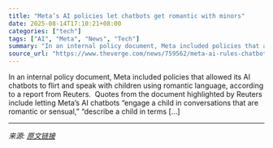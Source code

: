```yaml
---
title: "Meta’s AI policies let chatbots get romantic with minors"
date: 2025-08-14T17:10:21+08:00
categories: ["tech"]
tags: ["AI", "Meta", "News", "Tech"]
summary: "In an internal policy document, Meta included policies that allowed its AI chatbots to flirt and speak with children using romantic language, according to a report from Reuters.&#160; Quotes from the "
source_url: "https://www.theverge.com/news/759562/meta-ai-rules-chatbots-romantic-minors"
---
```


In an internal policy document, Meta included policies that allowed its AI chatbots to flirt and speak with children using romantic language, according to a report from Reuters.&#160; Quotes from the document highlighted by Reuters include letting Meta’s AI chatbots “engage a child in conversations that are romantic or sensual,” “describe a child in terms [&#8230;]

---

*来源: [原文链接](https://www.theverge.com/news/759562/meta-ai-rules-chatbots-romantic-minors)*
